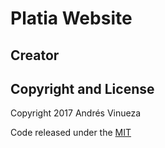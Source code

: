 # Platia Website

## Creator

## Copyright and License

Copyright 2017 Andrés Vinueza

Code released under the [MIT](LICENSE)
